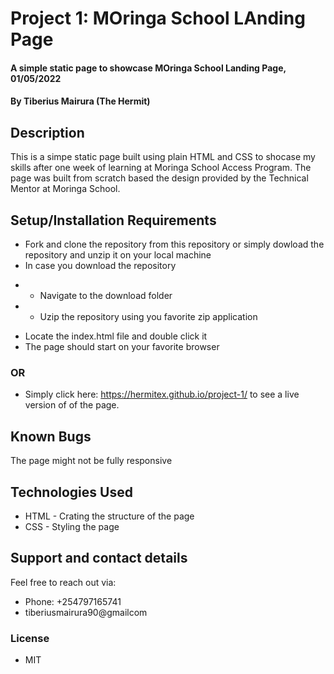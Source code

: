# Project 1: MOringa School LAnding Page
#### A simple static page to showcase MOringa School Landing Page, 01/05/2022
#### By Tiberius Mairura (The Hermit)
## Description
This is a simpe static page built using plain HTML and CSS to shocase my skills after one week of learning at Moringa School Access Program.
The page was built from scratch based the design provided by the Technical Mentor at Moringa School. 
## Setup/Installation Requirements
* Fork and clone the repository from this repository or simply dowload the repository and unzip it on your local machine
* In case you download the repository
- * Navigate to the download folder
- * Uzip the repository using you favorite zip application
* Locate the index.html file and double click it
* The page should start on your favorite browser
### OR
* Simply click  here: https://hermitex.github.io/project-1/ to see a live version of of the page.

## Known Bugs
The page might not be fully responsive
## Technologies Used
* HTML - Crating the structure of the page
* CSS - Styling the page
## Support and contact details
Feel free to reach out via:
* Phone: +254797165741
* tiberiusmairura90@gmailcom
### License
* MIT

